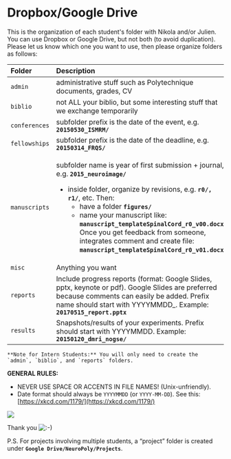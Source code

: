 # Dropbox/Google Drive

This is the organization of each student's folder with Nikola and/or Julien. You can use Dropbox or Google Drive, but not both \(to avoid duplication\). Please let us know which one you want to use, then please organize folders as follows:

<table>
  <thead>
    <tr>
      <th style="text-align:left">Folder</th>
      <th style="text-align:left">Description</th>
    </tr>
  </thead>
  <tbody>
    <tr>
      <td style="text-align:left"><code>admin</code>
      </td>
      <td style="text-align:left">administrative stuff such as Polytechnique documents, grades, CV</td>
    </tr>
    <tr>
      <td style="text-align:left"><code>biblio</code>
      </td>
      <td style="text-align:left">not ALL your biblio, but some interesting stuff that we exchange temporarily</td>
    </tr>
    <tr>
      <td style="text-align:left"><code>conferences</code>
      </td>
      <td style="text-align:left">subfolder prefix is the date of the event, e.g. <b><code>20150530_ISMRM/</code></b>
      </td>
    </tr>
    <tr>
      <td style="text-align:left"><code>fellowships</code>
      </td>
      <td style="text-align:left">subfolder prefix is the date of the deadline, e.g. <b><code>20150314_FRQS/</code></b>
      </td>
    </tr>
    <tr>
      <td style="text-align:left"><code>manuscripts</code>
      </td>
      <td style="text-align:left">
        <p>subfolder name is year of first submission + journal, e.g. <b><code>2015_neuroimage/</code></b>
        </p>
        <ul>
          <li>inside folder, organize by revisions, e.g. <b><code>r0/, r1/</code></b>,
            etc. Then:
            <ul>
              <li>have a folder <b><code>figures/</code></b>
              </li>
              <li>name your manuscript like: <b><code>manuscript_templateSpinalCord_r0_v00.docx</code></b>.
                Once you get feedback from someone, integrates comment and create file: <b><code>manuscript_templateSpinalCord_r0_v01.docx</code></b>
              </li>
            </ul>
          </li>
        </ul>
      </td>
    </tr>
    <tr>
      <td style="text-align:left"><code>misc</code>
      </td>
      <td style="text-align:left">Anything you want</td>
    </tr>
    <tr>
      <td style="text-align:left"><code>reports</code>
      </td>
      <td style="text-align:left">Include progress reports (format: Google Slides, pptx, keynote or pdf).
        Google Slides are preferred because comments can easily be added. Prefix
        name should start with YYYYMMDD_. Example: <b><code>20170515_report.pptx</code></b>
      </td>
    </tr>
    <tr>
      <td style="text-align:left"><code>results</code>
      </td>
      <td style="text-align:left">Snapshots/results of your experiments. Prefix should start with YYYYMMDD.
        Example: <b><code>20150120_dmri_nogse/</code></b>
      </td>
    </tr>
  </tbody>
</table>

```{note}
**Note for Intern Students:** You will only need to create the `admin`, `biblio`, and `reports` folders.
```

**GENERAL RULES:**

* NEVER USE SPACE OR ACCENTS IN FILE NAMES! \(Unix-unfriendly\).
* Date format should always be `YYYYMMDD` \(or `YYYY-MM-DD`\). See this: [https://xkcd.com/1179/](https://xkcd.com/1179/)

![](../.gitbook/assets/psa.png)

Thank you ![:-\)](https://www.neuro.polymtl.ca/lib/images/smileys/icon_smile.gif)

P.S. For projects involving multiple students, a “project” folder is created under **`Google Drive/NeuroPoly/Projects`**.

